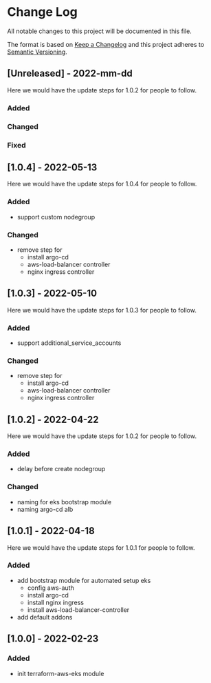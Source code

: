 # Change Log

All notable changes to this project will be documented in this file.

The format is based on [Keep a Changelog](http://keepachangelog.com/)
and this project adheres to [Semantic Versioning](http://semver.org/).

## [Unreleased] - 2022-mm-dd

Here we would have the update steps for 1.0.2 for people to follow.

### Added

### Changed

### Fixed
## [1.0.4] - 2022-05-13

Here we would have the update steps for 1.0.4 for people to follow.

### Added

- support custom nodegroup

### Changed

- remove step for
  - install argo-cd
  - aws-load-balancer controller
  - nginx ingress controller

## [1.0.3] - 2022-05-10

Here we would have the update steps for 1.0.3 for people to follow.

### Added

- support additional_service_accounts

### Changed

- remove step for
  - install argo-cd
  - aws-load-balancer controller
  - nginx ingress controller

## [1.0.2] - 2022-04-22

Here we would have the update steps for 1.0.2 for people to follow.

### Added

- delay before create nodegroup

### Changed

- naming for eks bootstrap module
- naming argo-cd alb

## [1.0.1] - 2022-04-18
  
Here we would have the update steps for 1.0.1 for people to follow.

### Added

- add bootstrap module for automated setup eks
  - config aws-auth
  - install argo-cd
  - install nginx ingress
  - install aws-load-balancer-controller
- add default addons

## [1.0.0] - 2022-02-23

### Added

- init terraform-aws-eks module

